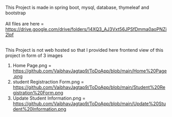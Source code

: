 This Project is made in spring boot, mysql, database, thymeleaf and bootstrap <br><br>
All files are here = https://drive.google.com/drive/folders/14XQ3_AJ3Vxt56JPSfDmma0aoPNZi2lpf <br><br>

This Project is not web hosted so that I provided here frontend view of this project in form of 3 images <br>
1) Home Page.png = https://github.com/VaibhavJagtap9/ToDoApp/blob/main/Home%20Page.png
2) student Registraction Form.png = https://github.com/VaibhavJagtap9/ToDoApp/blob/main/Student%20Registration%20Form.png
3) Update Student Information.png = https://github.com/VaibhavJagtap9/ToDoApp/blob/main/Update%20Student%20Information.png



